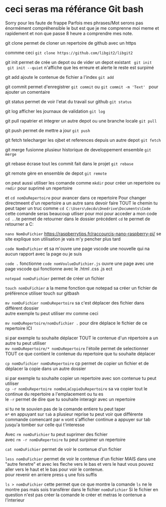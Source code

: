 # ceci seras ma référance Git bash

Sorry pour les faute de frappe Parfois mes phrases/Mot serons pas énormément compréhensible le but est que je me comprenne moi meme et rapidement et non que passe 8 heure a comprendre mes note.

git clone permet de cloner un repertoire de github avec un https 

commme ceci `git clone https://github.com/libgit2/libgit2`

git init permet de crée un depot ou de vider un depot existant 
 `` git init`` <br>
`` git init --quiet`` n'affiche que les erreure et alerte le reste est surpimé

 git add  ajoute le contenue de fichier a l'index 
 ``git add``

 git commit permet d'enregistrer 
 ``git commit`` ou ``git commit -m 'Text' `` pour ajouter un comentaire 

 git status permet de voir l'etat du travail sur github 
 ``git status``

 git log afficher les journaux de validation
 ``git log``

git pull rapatrier et integrer un autre depot ou une branche locale 
``git pull``

git push permet de mettre a jour 
``git push``

git fetch  telecharger les ojbet  et references depuis un autre depot
``git fetch``

git merge fusionne plusieur historique de developpement ensemble 
``git merge``

git rebase écrase tout les commit fait dans le projet 
``git rebase``

git remote gère en ensemble de depot 
``git remote ``

on peut aussi utiliser les comande comme 
``mkdir`` pour créer un repertoire 
ou ``rmdir`` pour suprimé un repertoire


et ``cd nomDuRepertoire`` pour avancer dans ce repertoire
Pour changer directmeent d'un repertoire a un autre sans devoir faire TOUT le chemin tu peut taper un truc comme 
``cd C:\Users\decdu\Onedrive\Documents\Code`` cette comande seras beaucoup utliser pour moi pour acceder a mon code 
``cd ..``te permet de retourner dans le dossier précédent 
``cd`` te permet de retourner a C:


``nano NomDuFichier`` <https://raspberrytips.fr/raccourcis-nano-raspberry-pi/> se site explique son utilisation je vais m'y pencher plus tard

``code NomDuFichier`` et sa m'ouvre une page vscode une nouvelle qui na aucun rapport avec la page ou je suis

``code .`` fonctionne 
``code nomVoulueDuFichier.js`` ouvre une page avec une page vscode qui fonctionne avec le .html .css .js ect

``notepad nomDuFichier`` permet de créer un fichier

``touch nomDuFichier`` a la meme fonction que notepad sa créer un fichier de préférence utiliser touch sur gitbash

``mv nomDuFichier nomDuRepertoire`` sa c'est déplacer des fichier dans différent dossier  
autre exemple tu peut utiliser mv comme ceci 

``mv nomDuRepertoire/nomDufichier .`` pour dire déplace le fichier de ce repertoire ICI 

si par exemple tu souhaite déplacer TOUT le contenue d'un répertoire a un autre tu peut utiliser <br>
``mv nomDuRepertoire/* nomDuRepertoire`` l'étoile permet de selectionner TOUT ce que contient le contenue du repertoire que tu souhaite déplacer 

``cp nomDufichier nomDuRepertoire`` cp permet de copier un fichier et de déplacer la copie dans un autre dossier 

si par exemple tu souhaite copier un repertoire avec son contenue  tu peut utiliser <br>
``cp -r nomDuRepertoire nomDeLaCopieDuRepertoire``
sa va copier tout le continue du repertoire a l'emplacement ou tu es <br>
le ``-r`` permet de dire que tu souhaite interagir  avec un repertoire

si tu ne te souvien pas de la comande entiere tu peut taper <br>
``m*`` en appuyant sur ``tab`` a plusieur reprise tu peut voir que différente commande comencant par ``m`` vont s'afficher continue a appuyer sur tab jusqu'a tomber sur celle qui t'interesse

Avec ``rm nomDuFichier`` tu peut suprimer des fichier <br>
avec ``rm -r nomDuRepertoire`` tu peut surpimer un repertoire

``cat nomDuFichier`` permet de voir le contenue d'un fichier

``less nomDuFichier`` permet de voir le contenue d'un fichier MAIS dans une "autre fenetre" et avec les fleche vers le bas et vers le haut vous pouvez aller vers le haut et le bas pour voir le contenue.<br> pour revenir en arriere press ``q`` une fois suffis

``ls > nomDuFichier`` cette permet que ce que montre la comande ``ls`` ne le montre pas mais sois transférer dans le fichier ``nomDuFichier`` Si le fichier en question n'est pas créer la comande le créer et metras le contenue a l'interieur








 










